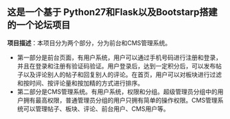 ## 这是一个基于 Python27和Flask以及Bootstarp搭建的一个论坛项目

**项目描述**：本项目分为两个部分，分为前台和CMS管理系统。

* 第一部分是前台页面，有用户系统，用户可以通过手机号码进行注册和登录，并且在登录和注册有验证码验证。用户登录后，达到一定积分后，可以发布帖子以及评论别人的帖子和回复别人的评论。在首页，用户可以对板块进行过滤和按时间、按评论量和按加精的方式进行排序。
* 第二部分是CMS管理系统。有用户系统，权限和分组。超级管理员分组中的用户拥有最高权限，普通管理员分组的用户只拥有简单的操作权限。CMS管理系统可以管理帖子、板块、评论、前台用户、CMS用户等。